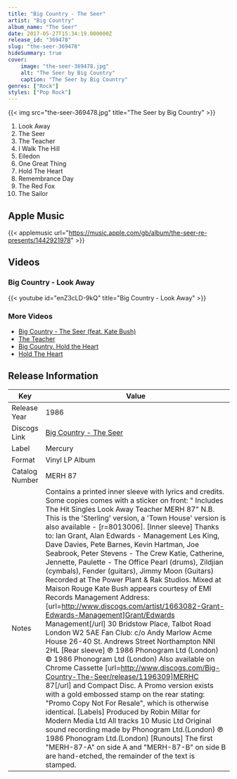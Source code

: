 ```yaml
---
title: "Big Country - The Seer"
artist: "Big Country"
album_name: "The Seer"
date: 2017-05-27T15:34:19.000000Z
release_id: "369478"
slug: "the-seer-369478"
hideSummary: true
cover:
    image: "the-seer-369478.jpg"
    alt: "The Seer by Big Country"
    caption: "The Seer by Big Country"
genres: ["Rock"]
styles: ["Pop Rock"]
---
```


{{< img src="the-seer-369478.jpg" title="The Seer by Big Country" >}}

<!-- section break -->

1. Look Away
2. The Seer
3. The Teacher
4. I Walk The Hill
5. Eiledon
6. One Great Thing
7. Hold The Heart
8. Remembrance Day
9. The Red Fox
10. The Sailor

<!-- section break -->




## Apple Music
{{< applemusic url="https://music.apple.com/gb/album/the-seer-re-presents/1442921978" >}}





## Videos
### Big Country - Look Away
{{< youtube id="enZ3cLD-9kQ" title="Big Country - Look Away" >}}<br>

### More Videos

- [Big Country - The Seer (feat. Kate Bush)](https://www.youtube.com/watch?v=p3CiO0Kr6i8)
- [The Teacher](https://www.youtube.com/watch?v=EuAIUM9u2vI)
- [Big Country. Hold the Heart](https://www.youtube.com/watch?v=jpU_6IT32mo)
- [Hold The Heart](https://www.youtube.com/watch?v=LDiYafZyheo)


## Release Information
|  Key           | Value                                                |
| ---------------| ---------------------------------------------------- |
| Release Year   | 1986                                   |
| Discogs Link   | [Big Country - The Seer](https://www.discogs.com/release/369478-Big-Country-The-Seer) |
| Label          | Mercury |
| Format         | Vinyl LP Album |
| Catalog Number | MERH 87 |
| Notes | Contains a printed inner sleeve with lyrics and credits. Some copies comes with a sticker on front: " Includes The Hit Singles Look Away Teacher MERH 87"  N.B. This is the 'Sterling' version, a 'Town House' version is also available - [r=8013006].  [Inner sleeve] Thanks to: Ian Grant, Alan Edwards - Management Les King, Dave Davies, Pete Barnes, Kevin Hartman, Joe Seabrook, Peter Stevens - The Crew Katie, Catherine, Jennette, Paulette - The Office Pearl (drums), Zildjian (cymbals), Fender (guitars), Jimmy Moon (Guitars)  Recorded at The Power Plant & Rak Studios. Mixed at Maison Rouge  Kate Bush appears courtesy of EMI Records Management Address: [url=http://www.discogs.com/artist/1663082-Grant-Edwards-Management]Grant/Edwards Management[/url] 30 Bridstow Place, Talbot Road London W2 5AE Fan Club: c/o Andy Marlow Acme House 26-40 St. Andrews Street Northampton NNI 2HL  [Rear sleeve] ℗ 1986 Phonogram Ltd (London) © 1986 Phonogram Ltd (London) Also available on Chrome Cassette [url=http://www.discogs.com/Big-Country-The-Seer/release/1196309]MERHC 87[/url] and Compact Disc. A Promo version exists with a gold embossed stamp on the rear stating: "Promo Copy Not For Resale", which is otherwise identical.  [Labels] Produced by Robin Millar for Modern Media Ltd All tracks 10 Music Ltd Original sound recording made by Phonogram Ltd.(London) ℗ 1986 Phonogram Ltd.(London)  [Runouts] The first "MERH-87-A" on side A and "MERH-87-B" on side B are hand-etched, the remainder of the text is stamped. |